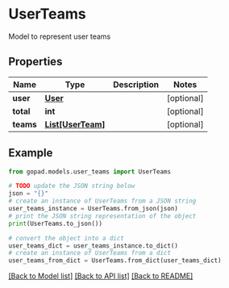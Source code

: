 # UserTeams

Model to represent user teams

## Properties

Name | Type | Description | Notes
------------ | ------------- | ------------- | -------------
**user** | [**User**](User.md) |  | [optional] 
**total** | **int** |  | [optional] 
**teams** | [**List[UserTeam]**](UserTeam.md) |  | [optional] 

## Example

```python
from gopad.models.user_teams import UserTeams

# TODO update the JSON string below
json = "{}"
# create an instance of UserTeams from a JSON string
user_teams_instance = UserTeams.from_json(json)
# print the JSON string representation of the object
print(UserTeams.to_json())

# convert the object into a dict
user_teams_dict = user_teams_instance.to_dict()
# create an instance of UserTeams from a dict
user_teams_from_dict = UserTeams.from_dict(user_teams_dict)
```
[[Back to Model list]](../README.md#documentation-for-models) [[Back to API list]](../README.md#documentation-for-api-endpoints) [[Back to README]](../README.md)


